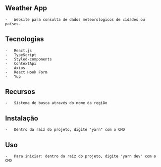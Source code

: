 ## Weather App

```
-   Website para consulta de dados meteorologicos de cidades ou países.
```

## Tecnologias

```
-   React.js
-   TypeScript
-   Styled-components
-   ContextApi
-   Axios
-   React Hook Form
-   Yup
```

## Recursos

```
-   Sistema de busca através do nome da região
```

## Instalação

```
-   Dentro da raiz do projeto, digite "yarn" com o CMD
```

## Uso

```
-   Para iniciar: dentro da raiz do projeto, digite "yarn dev" com o CMD
```
